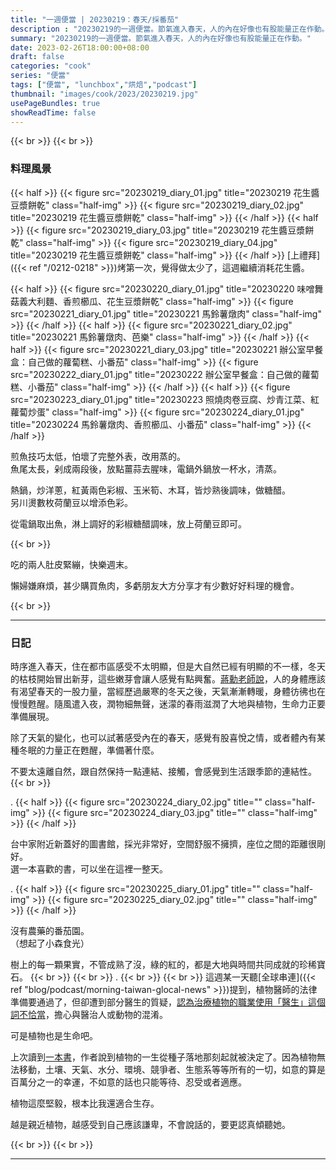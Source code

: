 ```yaml
---
title: "一週便當 | 20230219：春天/採番茄"
description : "20230219的一週便當。節氣進入春天，人的內在好像也有股能量正在作動。"
summary: "20230219的一週便當。節氣進入春天，人的內在好像也有股能量正在作動。"
date: 2023-02-26T18:00:00+08:00
draft: false
categories: "cook"
series: "便當"
tags: ["便當", "lunchbox","烘焙","podcast"]
thumbnail: "images/cook/2023/20230219.jpg"
usePageBundles: true
showReadTime: false
---
```


{{< br >}}
{{< br >}}
### 料理風景
{{< half >}}
{{< figure src="20230219_diary_01.jpg" title="20230219 花生醬豆漿餅乾" class="half-img" >}}
{{< figure src="20230219_diary_02.jpg" title="20230219 花生醬豆漿餅乾" class="half-img" >}}
{{< /half >}}
{{< half >}}
{{< figure src="20230219_diary_03.jpg" title="20230219 花生醬豆漿餅乾" class="half-img" >}}
{{< figure src="20230219_diary_04.jpg" title="20230219 花生醬豆漿餅乾" class="half-img" >}}
{{< /half >}}
[上禮拜]({{< ref "/0212-0218" >}})烤第一次，覺得做太少了，這週繼續消耗花生醬。

{{< half >}}
{{< figure src="20230220_diary_01.jpg" title="20230220 味噌舞菇義大利麵、香煎櫛瓜、花生豆漿餅乾" class="half-img" >}}
{{< figure src="20230221_diary_01.jpg" title="20230221 馬鈴薯燉肉" class="half-img" >}}
{{< /half >}}
{{< half >}}
{{< figure src="20230221_diary_02.jpg" title="20230221 馬鈴薯燉肉、芭樂" class="half-img" >}}
{{< /half >}}
{{< half >}}
{{< figure src="20230221_diary_03.jpg" title="20230221 辦公室早餐盒：自己做的蘿蔔糕、小番茄" class="half-img" >}}
{{< figure src="20230222_diary_01.jpg" title="20230222 辦公室早餐盒：自己做的蘿蔔糕、小番茄" class="half-img" >}}
{{< /half >}}
{{< half >}}
{{< figure src="20230223_diary_01.jpg" title="20230223 照燒肉卷豆腐、炒青江菜、紅蘿蔔炒蛋" class="half-img" >}}
{{< figure src="20230224_diary_01.jpg" title="20230224 馬鈴薯燉肉、香煎櫛瓜、小番茄" class="half-img" >}}
{{< /half >}}

煎魚技巧太低，怕壞了完整外表，改用蒸的。
\
魚尾太長，剁成兩段後，放點薑蒜去腥味，電鍋外鍋放一杯水，清蒸。

熱鍋，炒洋蔥，紅黃兩色彩椒、玉米筍、木耳，皆炒熟後調味，做糖醋。
\
另川燙數枚荷蘭豆以增添色彩。

從電鍋取出魚，淋上調好的彩椒糖醋調味，放上荷蘭豆即可。

{{< br >}}

吃的兩人肚皮緊繃，快樂週末。

懶婦嫌麻煩，甚少購買魚肉，多虧朋友大方分享才有少數好好料理的機會。

{{< br >}}

---

### 日記

時序進入春天，住在都市區感受不太明顯，但是大自然已經有明顯的不一樣，冬天的枯枝開始冒出新芽，這些嫩芽會讓人感覺有點興奮。[蔣勳老師說](https://podcasts.apple.com/tw/podcast/ep66-%E8%AB%87-%E6%88%91%E5%80%91%E7%9A%84%E8%97%8D%E8%AA%BF%E6%99%82%E5%85%89-%E8%A1%9D%E7%AA%81%E8%88%87%E5%92%8C%E8%A7%A3/id1587317578?i=1000599503547)，人的身體應該有渴望春天的一股力量，當經歷過嚴寒的冬天之後，天氣漸漸轉暖，身體彷彿也在慢慢甦醒。隨風遣入夜，潤物細無聲，迷濛的春雨滋潤了大地與植物，生命力正要準備展現。

除了天氣的變化，也可以試著感受內在的春天，感覺有股喜悅之情，或者體內有某種冬眠的力量正在甦醒，準備著什麼。

不要太遠離自然，跟自然保持一點連結、接觸，會感覺到生活跟季節的連結性。
{{< br >}}

.
{{< half >}}
{{< figure src="20230224_diary_02.jpg" title="" class="half-img" >}}
{{< figure src="20230224_diary_03.jpg" title="" class="half-img" >}}
{{< /half >}}

台中家附近新蓋好的圖書館，採光非常好，空間舒服不擁擠，座位之間的距離很剛好。
\
選一本喜歡的書，可以坐在這裡一整天。

.
{{< half >}}
{{< figure src="20230225_diary_01.jpg" title="" class="half-img" >}}
{{< figure src="20230225_diary_02.jpg" title="" class="half-img" >}}
{{< /half >}}

沒有農藥的番茄園。
\
（想起了小森食光）

樹上的每一顆果實，不管成熟了沒，綠的紅的，都是大地與時間共同成就的珍稀寶石。
{{< br >}}
{{< br >}}
 .
{{< br >}}
{{< br >}}
這週某一天聽[全球串連]({{< ref "blog/podcast/morning-taiwan-glocal-news" >}})提到，植物醫師的法律準備要通過了，但卻遭到部分醫生的質疑，[認為治療植物的職業使用「醫生」這個詞不恰當](https://www.newsmarket.com.tw/blog/180219/)，擔心與醫治人或動物的混淆。

可是植物也是生命吧。

上次讀到[一本書](https://www.eslite.com/product/1001247312593717)，作者說到植物的一生從種子落地那刻起就被決定了。因為植物無法移動，土壤、天氣、水分、環境、競爭者、生態系等等所有的一切，如意的算是百萬分之一的幸運，不如意的話也只能等待、忍受或者適應。

植物這麼堅毅，根本比我還適合生存。

越是親近植物，越感受到自己應該謙卑，不會說話的，要更認真傾聽她。

{{< br >}}
{{< br >}}

---
